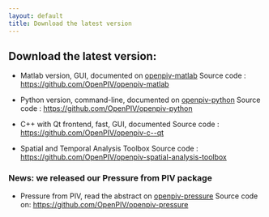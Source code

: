 ```yaml
---
layout: default
title: Download the latest version
---
```


## Download the latest version:

* Matlab version,  GUI, documented on [openpiv-matlab] 
Source code : <https://github.com/OpenPIV/openpiv-matlab>
		
* Python version, command-line, documented on [openpiv-python] 
Source code : <https://github.com/OpenPIV/openpiv-python>
		
* C++ with Qt frontend, fast, GUI, documented
Source code : <https://github.com/OpenPIV/openpiv-c--qt>
		
* Spatial and Temporal Analysis Toolbox
Source code : <https://github.com/OpenPIV/openpiv-spatial-analysis-toolbox>


### News: we released our Pressure from PIV package

* Pressure from PIV, read the abstract on [openpiv-pressure]
Source code on: <https://github.com/OpenPIV/openpiv-pressure>


[openpiv-matlab]: http://www.openpiv.net/openpiv-matlab
[openpiv-python]: http://www.openpiv.net/openpiv-python
[openpiv-pressure]: http://www.openpiv.net/openpiv-pressure
